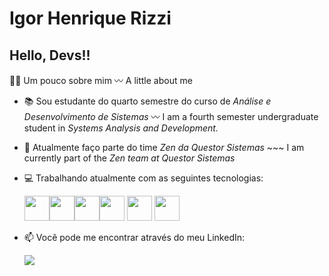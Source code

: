 # Igor Henrique Rizzi
## Hello, Devs!!

👨‍💻 Um pouco sobre mim 〰 A little about me

- :books: Sou estudante do quarto semestre do curso de *Análise e Desenvolvimento de Sistemas* 〰 I am a fourth semester undergraduate student in *Systems Analysis and Development.*
- 🔭 Atualmente faço parte do time *Zen da Questor Sistemas* ~~~ I am currently part of the *Zen team at Questor Sistemas*
- :computer: Trabalhando atualmente com as seguintes tecnologias:

  <img src="https://cdn.jsdelivr.net/gh/devicons/devicon/icons/angularjs/angularjs-original.svg" width="40" height="40"/><img src="https://cdn.jsdelivr.net/gh/devicons/devicon/icons/csharp/csharp-original.svg" width="40" height="40"/><img src="https://cdn.jsdelivr.net/gh/devicons/devicon/icons/git/git-original.svg" width="40" height="40"/><img src="https://cdn.jsdelivr.net/gh/devicons/devicon/icons/mongodb/mongodb-plain-wordmark.svg" width="40" height="40"/> <img src="https://cdn.jsdelivr.net/gh/devicons/devicon/icons/php/php-original.svg" width="40" height="40"/> <img src="https://cdn.jsdelivr.net/gh/devicons/devicon/icons/postgresql/postgresql-plain-wordmark.svg" width="40" height="40"/>



- 📫 Você pode me encontrar através do meu LinkedIn:

  <a href="https://www.linkedin.com/in/igor-henrique-rizzi-16a432208/" target="_blank"><img src="https://img.shields.io/badge/-LinkedIn-%230077B5?style=for-the-badge&logo=linkedin&logoColor=white" target="_blank"></a>
